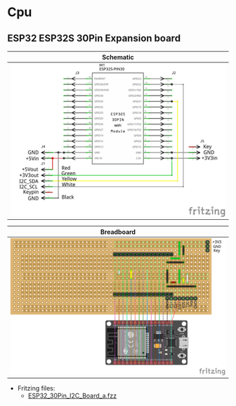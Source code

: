 # Cpu

## ESP32 ESP32S 30Pin Expansion board

|Schematic|
|:---:|
|![schem](./ESP32_30Pin_I2C_Board_a_schem.png)|

|Breadboard|
|:---:|
|![Breadboard](./ESP32_30Pin_I2C_Board_a_bb.png)|

* Fritzing files:
  * [ESP32_30Pin_I2C_Board_a.fzz](./ESP32_30Pin_I2C_Board_a.fzz)

